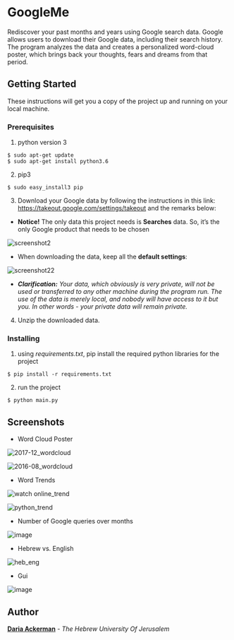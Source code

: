 # GoogleMe

Rediscover your past months and years using Google search data.
Google allows users to download their Google data, including their search history.
The program analyzes the data and creates a personalized word-cloud poster, which brings back your thoughts, fears and dreams from that period.

## Getting Started

These instructions will get you a copy of the project up and running on your local machine.

### Prerequisites

1. python version 3
```
$ sudo apt-get update
$ sudo apt-get install python3.6
```
2. pip3
```
$ sudo easy_install3 pip
```
3. Download your Google data by following the instructions in this link: https://takeout.google.com/settings/takeout and the remarks below:
- **Notice!** The only data this project needs is **Searches** data. So, it’s the only Google product that needs to be chosen
    
![screenshot2](https://user-images.githubusercontent.com/12940079/34079667-b70afe4c-e33a-11e7-9360-4afb6c7f951e.png)

- When downloading the data, keep all the **default settings**:

![screenshot22](https://user-images.githubusercontent.com/12940079/34079718-a91081a8-e33b-11e7-9db1-049df3c483c2.png)

- ***Clarification:** Your data, which obviously is very private, will not be used or transferred to any other machine during the program run. The use of the data is merely local, and nobody will have access to it but you. In other words - your private data will remain private.*

4. Unzip the downloaded data.

### Installing

1. using *requirements.txt*, pip install the required python libraries for the project
```
$ pip install -r requirements.txt
```
2. run the project
```
$ python main.py
```


## Screenshots

- Word Cloud Poster

![2017-12_wordcloud](https://user-images.githubusercontent.com/12940079/34080025-a5f5afde-e340-11e7-9c2f-60bc0c1faa79.png)

![2016-08_wordcloud](https://user-images.githubusercontent.com/12940079/34157576-e2013cf6-e4ca-11e7-8e0c-2fe852c72108.png)

- Word Trends

![watch online_trend](https://user-images.githubusercontent.com/12940079/34361162-6ed223c0-ea70-11e7-9efe-b28214bbf1e7.png)

![python_trend](https://user-images.githubusercontent.com/12940079/34361183-97598a86-ea70-11e7-959a-ca821af4103b.png)


- Number of Google queries over months

![image](https://user-images.githubusercontent.com/12940079/34380621-8da50d9e-eb0b-11e7-9365-25a0210c1f68.png)

- Hebrew vs. English

![heb_eng](https://user-images.githubusercontent.com/12940079/34254999-43635a8c-e657-11e7-959f-6cd33c519f19.png)

- Gui

![image](https://user-images.githubusercontent.com/12940079/34361295-699cdc50-ea71-11e7-967e-36891db58e86.png)


## Author

**[Daria Ackerman](https://www.linkedin.com/in/dariack/)** - *The Hebrew University Of Jerusalem*
